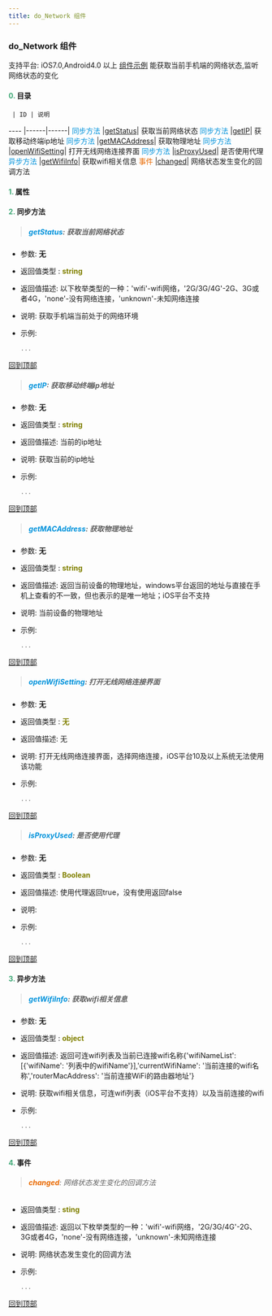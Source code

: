 ```yaml
---
title: do_Network 组件
---
```


### do_Network 组件

 支持平台: iOS7.0,Android4.0 以上
 [组件示例](https://github.com/do-api/docs-example/tree/master/source/view/do_Network)
 能获取当前手机端的网络状态,监听网络状态的变化

#### <font color ='#40A977'>**0.**</font> 目录

     | ID | 说明
---- |------|------|
<font color ='#0092db'>同步方法</font>  |[getStatus](#getStatus)| 获取当前网络状态
<font color ='#0092db'>同步方法</font>  |[getIP](#getIP)| 获取移动终端ip地址
<font color ='#0092db'>同步方法</font>  |[getMACAddress](#getMACAddress)| 获取物理地址
<font color ='#0092db'>同步方法</font>  |[openWifiSetting](#openWifiSetting)| 打开无线网络连接界面
<font color ='#0092db'>同步方法</font>  |[isProxyUsed](#isProxyUsed)| 是否使用代理
<font color ='#0092db'>异步方法</font>  |[getWifiInfo](#getWifiInfo)| 获取wifi相关信息
<font color ='#e96900'>事件</font>  |[changed](#changed)| 网络状态发生变化的回调方法

#### <font color ='#40A977'>**1.**</font> 属性

#### <font color ='#40A977'>**2.**</font> 同步方法

>##### <span id=getStatus><font color ='#0092db'>**getStatus**</font></span>: 获取当前网络状态

- 参数: **无**
- 返回值类型 : <font color ='#808000'>**string**</font>
- 返回值描述: 以下枚举类型的一种：'wifi'-wifi网络，'2G/3G/4G'-2G、3G或者4G，'none'-没有网络连接，'unknown'-未知网络连接
- 说明: 获取手机端当前处于的网络环境
- 示例:

  ```javascript
  ...

  ```

[回到顶部](#top)

>##### <span id=getIP><font color ='#0092db'>**getIP**</font></span>: 获取移动终端ip地址

- 参数: **无**
- 返回值类型 : <font color ='#808000'>**string**</font>
- 返回值描述: 当前的ip地址
- 说明: 获取当前的ip地址
- 示例:

  ```javascript
  ...

  ```

[回到顶部](#top)

>##### <span id=getMACAddress><font color ='#0092db'>**getMACAddress**</font></span>: 获取物理地址

- 参数: **无**
- 返回值类型 : <font color ='#808000'>**string**</font>
- 返回值描述: 返回当前设备的物理地址，windows平台返回的地址与直接在手机上查看的不一致，但也表示的是唯一地址；iOS平台不支持
- 说明: 当前设备的物理地址
- 示例:

  ```javascript
  ...

  ```

[回到顶部](#top)

>##### <span id=openWifiSetting><font color ='#0092db'>**openWifiSetting**</font></span>: 打开无线网络连接界面

- 参数: **无**
- 返回值类型 : <font color ='#808000'>**无**</font>
- 返回值描述: 无
- 说明: 打开无线网络连接界面，选择网络连接，iOS平台10及以上系统无法使用该功能
- 示例:

  ```javascript
  ...

  ```

[回到顶部](#top)

>##### <span id=isProxyUsed><font color ='#0092db'>**isProxyUsed**</font></span>: 是否使用代理

- 参数: **无**
- 返回值类型 : <font color ='#808000'>**Boolean**</font>
- 返回值描述: 使用代理返回true，没有使用返回false
- 说明: 
- 示例:

  ```javascript
  ...

  ```

[回到顶部](#top)

#### <font color ='#40A977'>**3.**</font> 异步方法

>##### <span id=getWifiInfo><font color ='#0092db'>**getWifiInfo**</font></span>: 获取wifi相关信息

- 参数: **无**
- 返回值类型 : <font color ='#808000'>**object**</font>
- 返回值描述: 返回可连wifi列表及当前已连接wifi名称{'wifiNameList': [{'wifiName': '列表中的wifiName'}],'currentWifiName': '当前连接的wifi名称','routerMacAddress': '当前连接WiFi的路由器地址'}
- 说明: 获取wifi相关信息，可连wifi列表（iOS平台不支持）以及当前连接的wifi
- 示例:

  ```javascript
  ...

  ```

[回到顶部](#top)


#### <font color ='#40A977'>**4.**</font> 事件

>###### <span id=changed><font color ='#e96900'>**changed**</font></span>: 网络状态发生变化的回调方法

- 返回值类型 : <font color ='#808000'>**sting**</font>
- 返回值描述: 返回以下枚举类型的一种：'wifi'-wifi网络，'2G/3G/4G'-2G、3G或者4G，'none'-没有网络连接，'unknown'-未知网络连接
- 说明: 网络状态发生变化的回调方法
- 示例:

  ```javascript
  ...

  ```

[回到顶部](#top)


